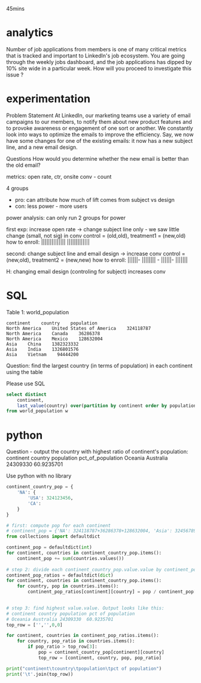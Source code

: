 45mins


# analytics

Number of job applications from members is one of many critical metrics that is tracked and important to LinkedIn's job ecosystem. You are going through the weekly jobs dashboard, and the job applications has dipped by 10% site wide in a particular week. How will you proceed to investigate this issue ?



# experimentation

Problem Statement
At LinkedIn, our marketing teams use a variety of email campaigns to our members, to notify them about new product features and to provoke awareness or engagement of one sort or another. We constantly look into ways to optimize the emails to improve the efficiency. Say, we now have some changes for one of the existing emails: it now has a new subject line, and a new email design. 
    
Questions
How would you determine whether the new email is better than the old email?


metrics: open rate, ctr, onsite conv - count 

4 groups 
- pro: can attribute how much of lift comes from subject vs design
- con: less power - more users

power analysis: can only run 2 groups for power  
    

first exp: increase open rate -> change subject line only - we saw little change (small, not sig) in conv 
control = (old,old), treatment1 = (new,old)
how to enroll: |||||||||||||| |||||||||||||
    
second: change subject line and email design -> increase conv
control = (new,old), treatment2 = (new,new)
how to enroll: ||||||- |||||||| - ||||||- |||||||

H: changing email design (controling for subject) increases conv
    
    
    
    
# SQL

Table 1: world_population
 
```
continent    country    population
North America    United States of America    324118787
North America    Canada    36286378
North America    Mexico    128632004
Asia    China    1382323332
Asia    India    1326801576
Asia    Vietnam    94444200
```

Question: find the largest country (in terms of population) in each continent using the table
    
Please use SQL

```sql
select distinct
    continent,
    last_value(country) over(partition by continent order by population asc) as top_country
from world_population w
```

# python

Question - output the country with highest ratio of continent's population:
continent country population pct_of_population
Oceania Australia 24309330  60.9235701

Use python with no library
```python
continent_country_pop = {
    'NA': {
        'USA': 324123456,
        'CA':
    }
}

# first: compute pop for each continent
# continent_pop = {'NA': 324118787+36286378+128632004, 'Asia': 324567894,}
from collections import defaultdict

continent_pop = defaultdict(int)
for continent, countries in continent_country_pop.items():
    continent_pop += sum(countries.values())
    
# step 2: divide each continent_country_pop.value.value by continent_pop.value
continent_pop_ratios = defaultdict(dict)
for continent, countries in continent_country_pop.items():
    for country, pop in countries.items():
        continent_pop_ratios[continent][country] = pop / continent_pop[continent]

        
# step 3: find highest value.value. Output looks like this:
# continent country population pct of population
# Oceania Australia 24309330  60.9235701
top_row = ['','',0,0]

for continent, countries in continent_pop_ratios.items():
    for country, pop_ratio in countries.items():
        if pop_ratio > top_row[3]:
            pop = continent_country_pop[continent][country]
            top_row = [continent, country, pop, pop_ratio]

print("continent\tcountry\tpopulation\tpct of population")
print('\t'.join(top_row))
```
